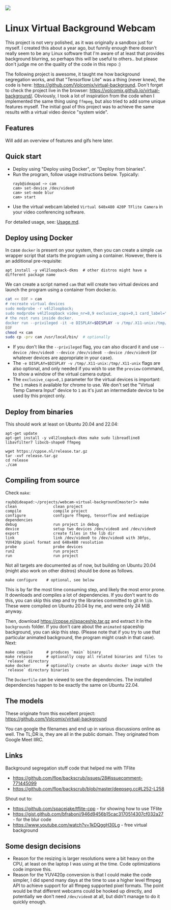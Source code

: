 <img src="https://cppse.nl/webcam-virtual-background.png">

# Linux Virtual Background Webcam

This project is not very polished, as it was originally a sandbox just for myself. I created this about a year ago, but
funnily enough there doesn't really seem to be any Linux software that I'm aware of at least that provides background
blurring, so perhaps this will be useful to others.. but please don't judge me on the quality of the code in this repo
:)

The following project is awesome, it taught me how background segregation works, and that "Tensorflow Lite" was a
thing (never knew), the code is here: https://github.com/Volcomix/virtual-background. Don't forget to check the project
live in the browser: https://volcomix.github.io/virtual-background/. Obviously, I took a lot of inspiration from the
code when I implemented the same thing using `ffmpeg`, but also tried to add some unique features myself. The initial
goal of this project was to achieve the same results with a virtual video device "system wide".

## Features

Will add an overview of features and gifs here later.

## Quick start

* Deploy using "Deploy using Docker", or "Deploy from binaries".
* Run the program, follow usage instructions below. Typically:
    ```
    rayb@ideapad ~> cam
    cam> set-device /dev/video0
    cam> set-mode blur
    cam> start
    ```
* Use the virtual webcam labeled `Virtual 640x480 420P TFlite Camera` in your video conferencing software.

For detailed usage, see: [Usage.md](Usage.md).

## Deploy using Docker

In case `docker` is present on your system, then you can create a simple `cam` wrapper script that starts the program using a container.
However, there is an additional pre-requisite:

    apt install -y v4l2loopback-dkms  # other distros might have a different package name

We can create a script named `cam` that will create two virtual devices and launch the program using a container from docker.io.

```bash
cat << EOF > cam 
# recreate virtual devices
sudo modprobe -r v4l2loopback;
sudo modprobe v4l2loopback video_nr=8,9 exclusive_caps=0,1 card_label="Virtual Temp Camera Input","Virtual 640x480 420P TFlite Camera";
# the rest runs inside docker.
docker run --privileged -it -e DISPLAY=$DISPLAY -v /tmp/.X11-unix:/tmp/.X11-unix docker.io/rayburgemeestre/virtual-bg:1.0
EOF
chmod +x cam
sudo cp -prv cam /usr/local/bin/  # optionally
```

* If you don't like the `--privileged` flag, you can also discard it and use `--device /dev/video0 --device /dev/video8 --device /dev/video9` (or whatever devices are appropriate in your case).
* The `-e DISPLAY=$DISPLAY -v /tmp/.X11-unix:/tmp/.X11-unix` flags are also optional, and only needed if you wish to use the `preview` command, to show a window of the virtual camera output.
* The `exclusive_caps=0,1` parameter for the virtual devices is important: the `1` makes it available for chrome to use. We don't set the "Virtual Temp Camera Input" device to `1` as it's just an intermediate device to be used by this project only.

## Deploy from binaries

This should work at least on Ubuntu 20.04 and 22.04:

    apt-get update
    apt-get install -y v4l2loopback-dkms make sudo libreadline8 libavfilter7 libxcb-shape0 ffmpeg

    wget https://cppse.nl/release.tar.gz
    tar -xvf release.tar.gz
    cd release
    ./cam


## Compiling from source

Check `make`:

    rayb@ideapad:~/projects/webcam-virtual-background[master]> make
    clean                clean project
    compile              compile project
    configure            configure ffmpeg, tensorflow and mediapipe dependencies
    debug                run project in debug
    device               setup two devices /dev/video8 and /dev/video9
    export               create files in the lib dir
    link                 link /dev/video0 to /dev/video8 with 30fps, YUV420p pixel format and 640x480 resolution
    probe                probe devices
    run2                 run project
    run                  run project

Not all targets are documented as of now, but building on Ubuntu 20.04 (might also work on other distros) should be done as follows.

    make configure    # optional, see below

This is by far the most time consuming step, and likely the most error prone. It downloads and compiles a lot of
dependencies. If you don't want to do this, you can skip this step and try the libraries committed to git in `lib`.
These were compiled on Ubuntu 20.04 by me, and were only 24 MiB anyway.

Then, download https://cppse.nl/spaceship.tar.gz and extract it in the `backgrounds` folder. If you don't care about
the `animated` spaceship background, you can skip this step. (Please note that if you try to use that particular
animated background, the program might crash in that case). Next:

    make compile      # produces `main` binary
    make release      # optionally copy all related binaries and files to `release` directory
    make docker       # optionally create an ubuntu docker image with the `release` directory binaries

The `Dockerfile` can be viewed to see the dependencies. The installed dependencies happen to be exactly the same on
Ubuntu 22.04.

## The models

These originate from this excellent project: https://github.com/Volcomix/virtual-background

You can google the filenames and end up in various discussions online as well. The TL;DR is, they are all in the public
domain. They originated from Google Meet IIRC.

## Links

Background segregation stuff code that helped me with TFlite

* https://github.com/floe/backscrub/issues/28#issuecomment-771445099
* https://github.com/floe/backscrub/blob/master/deepseg.cc#L252-L258

Shout out to:

* https://github.com/spacejake/tflite-cpp - for showing how to use TFlite
* https://gist.github.com/bfraboni/946d9456b15cac3170514307cf032a27 - for the blur code
* https://www.youtube.com/watch?v=1kDQggH30Lg - free virtual background

## Some design decisions

* Reason for the resizing is larger resolutions were a bit heavy on the CPU, at least on the laptop I was using at the time. Code optimizations code improve this.
* Reason for the YUV420p conversion is that I could make the code simpler, I did spend many days at the time to use a higher level ffmpeg API to achieve support for all ffmpeg supported pixel formats. The point would be that different webcams could be hooked up directly, and potentially we don't need `/dev/video8` at all, but didn't manage to do it quickly enough.
